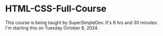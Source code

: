 # HTML-CSS-Full-Course
This course is being taught by SuperSimpleDev. It's 6 hrs and 30 minutes. I'm starting this on Tuesday October 8, 2024. 
